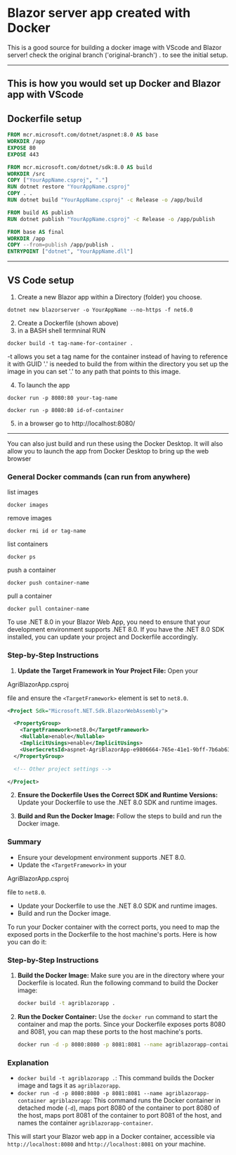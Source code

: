 # Blazor server app created with Docker

This is a good source for building a docker image with VScode and Blazor server!
check the original branch ('original-branch') . to see the initial setup.

---
This is how you would set up Docker and Blazor app with VScode
---

##  Dockerfile setup
```Dockerfile
FROM mcr.microsoft.com/dotnet/aspnet:8.0 AS base
WORKDIR /app
EXPOSE 80
EXPOSE 443

FROM mcr.microsoft.com/dotnet/sdk:8.0 AS build
WORKDIR /src
COPY ["YourAppName.csproj", "."]
RUN dotnet restore "YourAppName.csproj"
COPY . .
RUN dotnet build "YourAppName.csproj" -c Release -o /app/build

FROM build AS publish
RUN dotnet publish "YourAppName.csproj" -c Release -o /app/publish

FROM base AS final
WORKDIR /app
COPY --from=publish /app/publish .
ENTRYPOINT ["dotnet", "YourAppName.dll"]

```

--- 
## VS Code setup
1. Create a new Blazor app within a Directory (folder) you choose.
```
dotnet new blazorserver -o YourAppName --no-https -f net6.0
```
2. Create a Dockerfile (shown above)
3. in a BASH shell termninal RUN
```
docker build -t tag-name-for-container .
```
-t allows you set a tag name for the container instead of having to reference it with GUID
'.' is needed to build the from within the directory you set up the image in 
you can set '.' to any path that points to this image.

4. To launch the app 
```
docker run -p 8080:80 your-tag-name 

```
```
docker run -p 8080:80 id-of-container
```
5. in a browser go to http://localhost:8080/

---

You can also just build and run these using the Docker Desktop. It will also allow you to launch the app from Docker Desktop to bring up the web browser

### General Docker commands (can run from anywhere)

list images
```
docker images

```
remove images
```
docker rmi id or tag-name
```
list containers
```
docker ps
```
push a container
```
docker push container-name
```
pull a container
```
docker pull container-name
```

To use .NET 8.0 in your Blazor Web App, you need to ensure that your development environment supports .NET 8.0. If you have the .NET 8.0 SDK installed, you can update your project and Dockerfile accordingly.

### Step-by-Step Instructions

1. **Update the Target Framework in Your Project File:**
   Open your 

AgriBlazorApp.csproj

 file and ensure the `<TargetFramework>` element is set to `net8.0`.

   ```xml
   <Project Sdk="Microsoft.NET.Sdk.BlazorWebAssembly">

     <PropertyGroup>
       <TargetFramework>net8.0</TargetFramework>
       <Nullable>enable</Nullable>
       <ImplicitUsings>enable</ImplicitUsings>
       <UserSecretsId>aspnet-AgriBlazorApp-e9806664-765e-41e1-9bff-7b6ab6331834</UserSecretsId>
     </PropertyGroup>

     <!-- Other project settings -->

   </Project>
   ```

2. **Ensure the Dockerfile Uses the Correct SDK and Runtime Versions:**
   Update your Dockerfile to use the .NET 8.0 SDK and runtime images.

3. **Build and Run the Docker Image:**
   Follow the steps to build and run the Docker image.

### Summary
- Ensure your development environment supports .NET 8.0.
- Update the `<TargetFramework>` in your 

AgriBlazorApp.csproj

 file to `net8.0`.
- Update your Dockerfile to use the .NET 8.0 SDK and runtime images.
- Build and run the Docker image.

To run your Docker container with the correct ports, you need to map the exposed ports in the Dockerfile to the host machine's ports. Here is how you can do it:

### Step-by-Step Instructions

1. **Build the Docker Image:**
   Make sure you are in the directory where your Dockerfile is located. Run the following command to build the Docker image:
   ```sh
   docker build -t agriblazorapp .
   ```

2. **Run the Docker Container:**
   Use the `docker run` command to start the container and map the ports. Since your Dockerfile exposes ports 8080 and 8081, you can map these ports to the host machine's ports.

   ```sh
   docker run -d -p 8080:8080 -p 8081:8081 --name agriblazorapp-container agriblazorapp
   ```

### Explanation
- `docker build -t agriblazorapp .`: This command builds the Docker image and tags it as `agriblazorapp`.
- `docker run -d -p 8080:8080 -p 8081:8081 --name agriblazorapp-container agriblazorapp`: This command runs the Docker container in detached mode (`-d`), maps port 8080 of the container to port 8080 of the host, maps port 8081 of the container to port 8081 of the host, and names the container `agriblazorapp-container`.

This will start your Blazor web app in a Docker container, accessible via `http://localhost:8080` and `http://localhost:8081` on your machine.